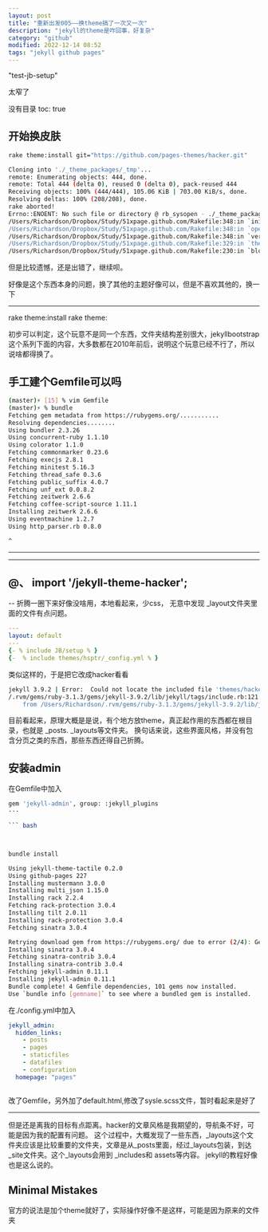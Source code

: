 ```yaml
---
layout: post
title: "重新出发005——换theme搞了一次又一次"
description: "jekyll的theme是咋回事，好复杂"
category: "github"
modified: 2022-12-14 08:52
tags: "jekyll github pages"
---
```

"test-jb-setup"


太窄了

没有目录
toc: true



开始换皮肤
--- 
``` bash
rake theme:install git="https://github.com/pages-themes/hacker.git"

Cloning into './_theme_packages/_tmp'...
remote: Enumerating objects: 444, done.
remote: Total 444 (delta 0), reused 0 (delta 0), pack-reused 444
Receiving objects: 100% (444/444), 105.06 KiB | 703.00 KiB/s, done.
Resolving deltas: 100% (208/208), done.
rake aborted!
Errno::ENOENT: No such file or directory @ rb_sysopen - ./_theme_packages/_tmp/manifest.yml
/Users/Richardson/Dropbox/Study/51xpage.github.com/Rakefile:348:in `initialize'
/Users/Richardson/Dropbox/Study/51xpage.github.com/Rakefile:348:in `open'
/Users/Richardson/Dropbox/Study/51xpage.github.com/Rakefile:348:in `verify_manifest'
/Users/Richardson/Dropbox/Study/51xpage.github.com/Rakefile:329:in `theme_from_git_url'
/Users/Richardson/Dropbox/Study/51xpage.github.com/Rakefile:230:in `block (2 levels) in <top (required)>'
```
但是比较遗憾，还是出错了，继续呗。

好像是这个东西本身的问题，换了其他的主题好像可以，但是不喜欢其他的，换一下

---
rake theme:install
rake theme:

初步可以判定，这个玩意不是同一个东西，文件夹结构差别很大，jekyllbootstrap 这个系列下面的内容，大多数都在2010年前后，说明这个玩意已经不行了，所以说啥都得换了。


手工建个Gemfile可以吗
---

``` bash
(master)⚡ [15] % vim Gemfile                                                                                                                                                                                                          ~/Dropbox/Study/51xpage.github.com
(master)⚡ % bundle                                                                                                                                                                                                                    ~/Dropbox/Study/51xpage.github.com
Fetching gem metadata from https://rubygems.org/...........
Resolving dependencies........
Using bundler 2.3.26
Using concurrent-ruby 1.1.10
Using colorator 1.1.0
Fetching commonmarker 0.23.6
Fetching execjs 2.8.1
Fetching minitest 5.16.3
Fetching thread_safe 0.3.6
Fetching public_suffix 4.0.7
Fetching unf_ext 0.0.8.2
Fetching zeitwerk 2.6.6
Fetching coffee-script-source 1.11.1
Installing zeitwerk 2.6.6
Using eventmachine 1.2.7
Using http_parser.rb 0.8.0

^ 


```

---
---

@、
 import '/jekyll-theme-hacker';
---


--
折腾一圈下来好像没啥用，本地看起来，少css，
无意中发现 _layout文件夹里面的文件有点问题。

``` yaml
---
layout: default
---
{- % include JB/setup % }
{-  % include themes/hsptr/_config.yml % }
```

类似这样的，于是把它改成hacker看看

``` bash
jekyll 3.9.2 | Error:  Could not locate the included file 'themes/hacker/post.html' in any of ["51xpage.github.com/_includes", "/private/var/folders/pl/y4d2fmrx15db3j2f12nc84sm0000gn/T/jekyll-remote-theme-20221211-6424-qscgui/_includes"]. Ensure it exists in one of those directories and is not a symlink as those are not allowed in safe mode.
/.rvm/gems/ruby-3.1.3/gems/jekyll-3.9.2/lib/jekyll/tags/include.rb:121:in `locate_include_file': Could not locate the included file 'themes/hacker/post.html' in any of ["/51xpage.github.com/_includes", "/private/var/folders/pl/y4d2fmrx15db3j2f12nc84sm0000gn/T/jekyll-remote-theme-20221211-6424-qscgui/_includes"]. Ensure it exists in one of those directories and is not a symlink as those are not allowed in safe mode. (IOError)
	from /Users/Richardson/.rvm/gems/ruby-3.1.3/gems/jekyll-3.9.2/lib/jekyll/tags/include.rb:130:in `render'

```  

目前看起来，原理大概是是说，有个地方放theme，真正起作用的东西都在根目录，也就是
_posts.  _layouts等文件夹。
换句话来说，这些界面风格，并没有包含分页之类的东西，那些东西还得自己折腾。


安装admin
--

在Gemfile中加入

``` bash
gem 'jekyll-admin', group: :jekyll_plugins
···

``` bash



bundle install

Using jekyll-theme-tactile 0.2.0
Using github-pages 227
Installing mustermann 3.0.0
Installing multi_json 1.15.0
Installing rack 2.2.4
Fetching rack-protection 3.0.4
Installing tilt 2.0.11
Installing rack-protection 3.0.4
Fetching sinatra 3.0.4

Retrying download gem from https://rubygems.org/ due to error (2/4): Gem::RemoteFetcher::FetchError Net::OpenTimeout: Failed to open TCP connection to rubygems.org:443 (execution expired) (https://rubygems.org/gems/sinatra-3.0.4.gem)
Installing sinatra 3.0.4
Fetching sinatra-contrib 3.0.4
Installing sinatra-contrib 3.0.4
Fetching jekyll-admin 0.11.1
Installing jekyll-admin 0.11.1
Bundle complete! 4 Gemfile dependencies, 101 gems now installed.
Use `bundle info [gemname]` to see where a bundled gem is installed.

```

在./config.yml中加入

``` yaml
jekyll_admin:
  hidden_links:
    - posts
    - pages
    - staticfiles
    - datafiles
    - configuration
  homepage: "pages"



```  


改了Gemfile，另外加了default.html,修改了sysle.scss文件，暂时看起来是好了

----

但是还是离我的目标有点距离。hacker的文章风格是我期望的，导航条不好，可能是因为我的配置有问题。
这个过程中，大概发现了一些东西，_layouts这个文件夹应该是比较重要的文件夹，文章是从_posts里面，经过_layouts包装，到达_site文件夹。这个_layouts会用到 _includes和 assets等内容。
jekyll的教程好像也是这么说的。

Minimal Mistakes
---
官方的说法是加个theme就好了，实际操作好像不是这样，可能是因为原来的文件夹
